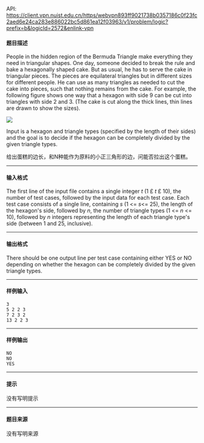 API: https://client.vpn.nuist.edu.cn/https/webvpn893ff9021738b0357186c0f23fc2aed6e24ca283e886022bc5d861ea12f03963/v1/problem/logic?prefix=b&logicId=2572&enlink-vpn

#### 题目描述

People in the hidden region of the Bermuda Triangle make everything they need in triangular shapes. One day, someone decided to break the rule and bake a hexagonally shaped cake. But as usual, he has to serve the cake in triangular pieces. The pieces are equilateral triangles but in different sizes for different people. He can use as many triangles as needed to cut the cake into pieces, such that nothing remains from the cake. For example, the following figure shows one way that a hexagon with side 9 can be cut into triangles with side 2 and 3. (The cake is cut along the thick lines, thin lines are drawn to show the sizes).

![](../file/2572_0.jpg)

Input is a hexagon and triangle types (specified by the length of their sides) and the goal is to decide if the hexagon can be completely divided by the given triangle types.

给出蛋糕的边长，和N种能作为原料的小正三角形的边，问能否拉出这个蛋糕。

---

#### 输入格式

The first line of the input file contains a single integer _t_ (1 £ _t_ £ 10), the number of test cases, followed by the input data for each test case. Each test case consists of a single line, containing _s_ (1 <= _s_<= 25), the length of the hexagon's side, followed by _n_, the number of triangle types (1 <= _n_ <= 10), followed by _n_ integers representing the length of each triangle type's side (between 1 and 25, inclusive).

---

#### 输出格式

There should be one output line per test case containing either YES or NO depending on whether the hexagon can be completely divided by the given triangle types.

---

#### 样例输入
```
3
5 2 2 3
7 2 3 2
13 2 2 3

```

---

#### 样例输出
```
NO
NO
YES
```

---

#### 提示

没有写明提示

---

#### 题目来源

没有写明来源